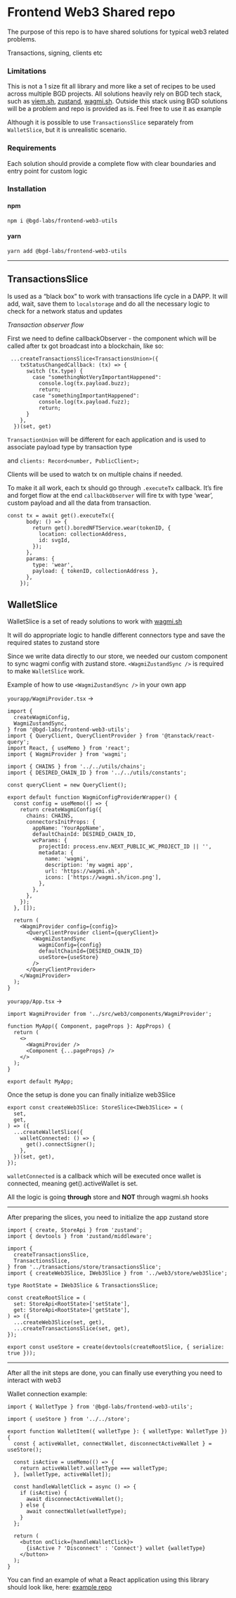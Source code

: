 # Frontend Web3 Shared repo

The purpose of this repo is to have shared solutions for typical web3 related problems.

Transactions, signing, clients etc

### Limitations

This is not a 1 size fit all library and more like a set of recipes to be used across multiple BGD projects. 
All solutions heavily rely on BGD tech stack, such as [viem.sh](https://viem.sh/), [zustand](https://github.com/pmndrs/zustand), [wagmi.sh](https://wagmi.sh/).
Outside this stack using BGD solutions will be a problem and repo is provided as is. Feel free to use it as example

Although it is possible to use `TransactionsSlice` separately from `WalletSlice`, but it is unrealistic scenario.

### Requirements

Each solution should provide a complete flow with clear boundaries and entry point for custom logic

### Installation

#### npm
<code>npm i @bgd-labs/frontend-web3-utils</code>

#### yarn
<code>yarn add @bgd-labs/frontend-web3-utils</code>

----

## TransactionsSlice

Is used as a “black box” to work with transactions life cycle in a DAPP. 
It will add, wait, save them to `localstorage` and do all the necessary logic to check for a network status and updates

*Transaction observer flow*

First we need to define callbackObserver - the component which will be called after tx got broadcast into a blockchain, like so:

```tsx
 ...createTransactionsSlice<TransactionsUnion>({
    txStatusChangedCallback: (tx) => {
      switch (tx.type) {
        case "somethingNotVeryImportantHappened":
          console.log(tx.payload.buzz);
          return;
        case "somethingImportantHappened":
          console.log(tx.payload.fuzz);
          return;
      }
    },
  })(set, get)
```

`TransactionUnion`  will be different for each application and is used to associate payload type by transaction type

and `clients: Record<number, PublicClient>;`

Clients will be used to watch tx on multiple chains if needed.

To make it all work, each tx should go through `.executeTx`  callback. It’s fire and forget flow at the end `callbackObserver` 
will fire tx with type ‘wear’, custom payload and all the data from transaction.

```tsx
const tx = await get().executeTx({
      body: () => {
        return get().boredNFTService.wear(tokenID, {
          location: collectionAddress,
          id: svgId,
        });
      },
      params: {
        type: 'wear',
        payload: { tokenID, collectionAddress },
      },
    });
```

## WalletSlice

WalletSlice is a set of ready solutions to work with [wagmi.sh](https://wagmi.sh/)

It will do appropriate logic to handle different connectors type and save the required states to zustand store

Since we write data directly to our store, we needed our custom component to sync wagmi config with zustand store. `<WagmiZustandSync />` is required to make `WalletSlice` work.

Example of how to use `<WagmiZustandSync />` in your own app

`yourapp/WagmiProvider.tsx` →
```tsx
import {
  createWagmiConfig,
  WagmiZustandSync,
} from '@bgd-labs/frontend-web3-utils';
import { QueryClient, QueryClientProvider } from '@tanstack/react-query';
import React, { useMemo } from 'react';
import { WagmiProvider } from 'wagmi';

import { CHAINS } from '../../utils/chains';
import { DESIRED_CHAIN_ID } from '../../utils/constants';

const queryClient = new QueryClient();

export default function WagmiConfigProviderWrapper() {
  const config = useMemo(() => {
    return createWagmiConfig({
      chains: CHAINS,
      connectorsInitProps: {
        appName: 'YourAppName',
        defaultChainId: DESIRED_CHAIN_ID,
        wcParams: {
          projectId: process.env.NEXT_PUBLIC_WC_PROJECT_ID || '',
          metadata: {
            name: 'wagmi',
            description: 'my wagmi app',
            url: 'https://wagmi.sh',
            icons: ['https://wagmi.sh/icon.png'],
          },
        },
      },
    });
  }, []);

  return (
    <WagmiProvider config={config}>
      <QueryClientProvider client={queryClient}>
        <WagmiZustandSync
          wagmiConfig={config}
          defaultChainId={DESIRED_CHAIN_ID}
          useStore={useStore}
        />
      </QueryClientProvider>
    </WagmiProvider>
  );
}
```

`yourapp/App.tsx`  →

```tsx
import WagmiProvider from '../src/web3/components/WagmiProvider';

function MyApp({ Component, pageProps }: AppProps) {
  return (
    <>
      <WagmiProvider />
      <Component {...pageProps} />
    </>
  );
}

export default MyApp;

```

Once the setup is done you can finally initialize web3Slice

```tsx
export const createWeb3Slice: StoreSlice<IWeb3Slice> = (
  set,
  get,
) => ({
  ...createWalletSlice({
    walletConnected: () => {
      get().connectSigner();
    },
  })(set, get),
});
```

`walletConnected` is a callback which will be executed once wallet is connected, meaning get().activeWallet is set.

All the logic is going **through** store and **NOT** through wagmi.sh hooks

-------

After preparing the slices, you need to initialize the app zustand store
```tsx
import { create, StoreApi } from 'zustand';
import { devtools } from 'zustand/middleware';

import {
  createTransactionsSlice,
  TransactionsSlice,
} from '../transactions/store/transactionsSlice';
import { createWeb3Slice, IWeb3Slice } from '../web3/store/web3Slice';

type RootState = IWeb3Slice & TransactionsSlice;

const createRootSlice = (
  set: StoreApi<RootState>['setState'],
  get: StoreApi<RootState>['getState'],
) => ({
  ...createWeb3Slice(set, get),
  ...createTransactionsSlice(set, get),
});

export const useStore = create(devtools(createRootSlice, { serialize: true }));
```

----

After all the init steps are done, you can finally use everything you need to interact with web3

Wallet connection example:
```tsx
import { WalletType } from '@bgd-labs/frontend-web3-utils';

import { useStore } from '../../store';

export function WalletItem({ walletType }: { walletType: WalletType }) {
  const { activeWallet, connectWallet, disconnectActiveWallet } = useStore();

  const isActive = useMemo(() => {
    return activeWallet?.walletType === walletType;
  }, [walletType, activeWallet]);

  const handleWalletClick = async () => {
    if (isActive) {
      await disconnectActiveWallet();
    } else {
      await connectWallet(walletType);
    }
  };

  return (
    <button onClick={handleWalletClick}>
      {isActive ? 'Disconnect' : 'Connect'} wallet {walletType}
    </button>
  );
}
```

You can find an example of what a React application using this library should look like, here: [example repo](https://github.com/bgd-labs/fe-shared-examples/tree/main/front-end)